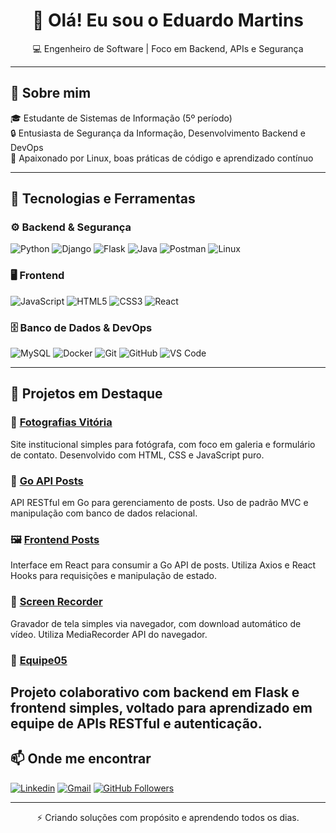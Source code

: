 <h1 align="center">👋 Olá! Eu sou o Eduardo Martins</h1>
<p align="center">💻 Engenheiro de Software | Foco em Backend, APIs e Segurança</p>

---

## 🚀 Sobre mim

🎓 Estudante de Sistemas de Informação (5º período)  
🔒 Entusiasta de Segurança da Informação, Desenvolvimento Backend e DevOps  
🐧 Apaixonado por Linux, boas práticas de código e aprendizado contínuo

---

## 🧠 Tecnologias e Ferramentas

### ⚙️ Backend & Segurança
![Python](https://img.shields.io/badge/Python-333333?style=flat&logo=python&logoColor=ffff00)
![Django](https://img.shields.io/badge/Django-333333?style=flat&logo=django&logoColor=white)
![Flask](https://img.shields.io/badge/Flask-333333?style=flat&logo=flask&logoColor=white)
![Java](https://img.shields.io/badge/Java-333333?style=flat&logo=java&logoColor=white)
![Postman](https://img.shields.io/badge/Postman-333333?style=flat&logo=postman)
![Linux](https://img.shields.io/badge/Linux-333333?style=flat&logo=linux)

### 🖥️ Frontend
![JavaScript](https://img.shields.io/badge/JavaScript-333333?style=flat&logo=javascript)
![HTML5](https://img.shields.io/badge/HTML5-333333?style=flat&logo=html5)
![CSS3](https://img.shields.io/badge/CSS3-333333?style=flat&logo=css3&logoColor=1572B6)
![React](https://img.shields.io/badge/React-333333?style=flat&logo=react)

### 🗄️ Banco de Dados & DevOps
![MySQL](https://img.shields.io/badge/MySQL-333333?style=flat&logo=mysql)
![Docker](https://img.shields.io/badge/Docker-333333?style=flat&logo=docker)
![Git](https://img.shields.io/badge/Git-333333?style=flat&logo=git)
![GitHub](https://img.shields.io/badge/GitHub-333333?style=flat&logo=github)
![VS Code](https://img.shields.io/badge/VS%20Code-333333?style=flat&logo=visual-studio-code&logoColor=007ACC)

---

## 📌 Projetos em Destaque

### 📸 [Fotografias Vitória](https://github.com/eduardomartins2/fotografias-vitoria)
Site institucional simples para fotógrafa, com foco em galeria e formulário de contato. Desenvolvido com HTML, CSS e JavaScript puro.

### 🐹 [Go API Posts](https://github.com/eduardomartins2/go-api-posts)
API RESTful em Go para gerenciamento de posts. Uso de padrão MVC e manipulação com banco de dados relacional.

### 🖼️ [Frontend Posts](https://github.com/eduardomartins2/frontend-posts)
Interface em React para consumir a Go API de posts. Utiliza Axios e React Hooks para requisições e manipulação de estado.

### 🎥 [Screen Recorder](https://github.com/eduardomartins2/screen-recorder)
Gravador de tela simples via navegador, com download automático de vídeo. Utiliza MediaRecorder API do navegador.

### 👥 [Equipe05](https://github.com/eduardomartins2/equipe05)
Projeto colaborativo com backend em Flask e frontend simples, voltado para aprendizado em equipe de APIs RESTful e autenticação.
---

## 📫 Onde me encontrar

[![Linkedin](https://img.shields.io/badge/-eduardomartins2-blue?style=flat-square&logo=Linkedin&logoColor=white&link=https://www.linkedin.com/in/eduardomartins2/)](https://www.linkedin.com/in/eduardomartins2/)
[![Gmail](https://img.shields.io/badge/-eduardomartinsdev2@gmail.com-red?style=flat-square&logo=Gmail&logoColor=white&link=mailto:eduardomartinsdev2@gmail.com)](mailto:eduardomartinsdev2@gmail.com)
[![GitHub Followers](https://img.shields.io/github/followers/eduardomartins2?label=GitHub&style=social)](https://github.com/eduardomartins2)

---

<p align="center">⚡️ Criando soluções com propósito e aprendendo todos os dias.</p>